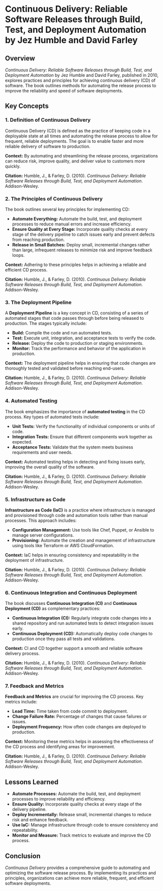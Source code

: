 # Continuous Delivery: Reliable Software Releases through Build, Test, and Deployment Automation by Jez Humble and David Farley

## Overview
*Continuous Delivery: Reliable Software Releases through Build, Test, and Deployment Automation* by Jez Humble and David Farley, published in 2010, explores practices and principles for achieving continuous delivery (CD) of software. The book outlines methods for automating the release process to improve the reliability and speed of software deployments.

## Key Concepts

### 1. **Definition of Continuous Delivery**
Continuous Delivery (CD) is defined as the practice of keeping code in a deployable state at all times and automating the release process to allow for frequent, reliable deployments. The goal is to enable faster and more reliable delivery of software to production.

**Context:** By automating and streamlining the release process, organizations can reduce risk, improve quality, and deliver value to customers more quickly.

**Citation:** Humble, J., & Farley, D. (2010). *Continuous Delivery: Reliable Software Releases through Build, Test, and Deployment Automation*. Addison-Wesley.

### 2. **The Principles of Continuous Delivery**
The book outlines several key principles for implementing CD:

- **Automate Everything:** Automate the build, test, and deployment processes to reduce manual errors and increase efficiency.
- **Ensure Quality at Every Stage:** Incorporate quality checks at every stage of the delivery pipeline to catch issues early and prevent defects from reaching production.
- **Release in Small Batches:** Deploy small, incremental changes rather than large, infrequent releases to minimize risk and improve feedback loops.

**Context:** Adhering to these principles helps in achieving a reliable and efficient CD process.

**Citation:** Humble, J., & Farley, D. (2010). *Continuous Delivery: Reliable Software Releases through Build, Test, and Deployment Automation*. Addison-Wesley.

### 3. **The Deployment Pipeline**
A **Deployment Pipeline** is a key concept in CD, consisting of a series of automated stages that code passes through before being released to production. The stages typically include:

- **Build:** Compile the code and run automated tests.
- **Test:** Execute unit, integration, and acceptance tests to verify the code.
- **Release:** Deploy the code to production or staging environments.
- **Monitor:** Track the performance and behavior of the application in production.

**Context:** The deployment pipeline helps in ensuring that code changes are thoroughly tested and validated before reaching end-users.

**Citation:** Humble, J., & Farley, D. (2010). *Continuous Delivery: Reliable Software Releases through Build, Test, and Deployment Automation*. Addison-Wesley.

### 4. **Automated Testing**
The book emphasizes the importance of **automated testing** in the CD process. Key types of automated tests include:

- **Unit Tests:** Verify the functionality of individual components or units of code.
- **Integration Tests:** Ensure that different components work together as expected.
- **Acceptance Tests:** Validate that the system meets business requirements and user needs.

**Context:** Automated testing helps in detecting and fixing issues early, improving the overall quality of the software.

**Citation:** Humble, J., & Farley, D. (2010). *Continuous Delivery: Reliable Software Releases through Build, Test, and Deployment Automation*. Addison-Wesley.

### 5. **Infrastructure as Code**
**Infrastructure as Code (IaC)** is a practice where infrastructure is managed and provisioned through code and automation tools rather than manual processes. This approach includes:

- **Configuration Management:** Use tools like Chef, Puppet, or Ansible to manage server configurations.
- **Provisioning:** Automate the creation and management of infrastructure using tools like Terraform or AWS CloudFormation.

**Context:** IaC helps in ensuring consistency and repeatability in the deployment of infrastructure.

**Citation:** Humble, J., & Farley, D. (2010). *Continuous Delivery: Reliable Software Releases through Build, Test, and Deployment Automation*. Addison-Wesley.

### 6. **Continuous Integration and Continuous Deployment**
The book discusses **Continuous Integration (CI)** and **Continuous Deployment (CD)** as complementary practices:

- **Continuous Integration (CI):** Regularly integrate code changes into a shared repository and run automated tests to detect integration issues early.
- **Continuous Deployment (CD):** Automatically deploy code changes to production once they pass all tests and validations.

**Context:** CI and CD together support a smooth and reliable software delivery process.

**Citation:** Humble, J., & Farley, D. (2010). *Continuous Delivery: Reliable Software Releases through Build, Test, and Deployment Automation*. Addison-Wesley.

### 7. **Feedback and Metrics**
**Feedback and Metrics** are crucial for improving the CD process. Key metrics include:

- **Lead Time:** Time taken from code commit to deployment.
- **Change Failure Rate:** Percentage of changes that cause failures or issues.
- **Deployment Frequency:** How often code changes are deployed to production.

**Context:** Monitoring these metrics helps in assessing the effectiveness of the CD process and identifying areas for improvement.

**Citation:** Humble, J., & Farley, D. (2010). *Continuous Delivery: Reliable Software Releases through Build, Test, and Deployment Automation*. Addison-Wesley.

## Lessons Learned
- **Automate Processes:** Automate the build, test, and deployment processes to improve reliability and efficiency.
- **Ensure Quality:** Incorporate quality checks at every stage of the delivery pipeline.
- **Deploy Incrementally:** Release small, incremental changes to reduce risk and enhance feedback.
- **Use IaC:** Manage infrastructure through code to ensure consistency and repeatability.
- **Monitor and Measure:** Track metrics to evaluate and improve the CD process.

## Conclusion
*Continuous Delivery* provides a comprehensive guide to automating and optimizing the software release process. By implementing its practices and principles, organizations can achieve more reliable, frequent, and efficient software deployments.

